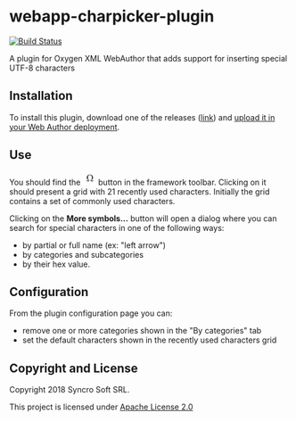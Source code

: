 # webapp-charpicker-plugin
[![Build Status](https://api.travis-ci.org/oxygenxml/webapp-charpicker-plugin.svg)](https://travis-ci.org/oxygenxml/webapp-charpicker-plugin)

A plugin for Oxygen XML WebAuthor that adds support for inserting special UTF-8 characters

## Installation
To install this plugin, download one of the releases ([link](https://github.com/oxygenxml/web-author-charpicker-plugin/releases)) and [upload it in your Web Author deployment](https://www.oxygenxml.com/doc/ug-webauthor/topics/webapp-configure-plugins.html).

## Use
You should find the ![charpicker button](/resources/InsertFromCharactersMap24.png) button in the framework toolbar. Clicking on it should present a grid with 21 recently used characters.
Initially the grid contains a set of commonly used characters.

Clicking on the **More symbols...** button will open a dialog where you can search for special characters in one of the following ways:

- by partial or full name (ex: "left arrow")
- by categories and subcategories
- by their hex value.

## Configuration
From the plugin configuration page you can:
- remove one or more categories shown in the "By categories" tab
- set the default characters shown in the recently used characters grid

Copyright and License
---------------------
Copyright 2018 Syncro Soft SRL.

This project is licensed under [Apache License 2.0](https://github.com/oxygenxml/web-author-charpicker-plugin/blob/master/LICENSE)
